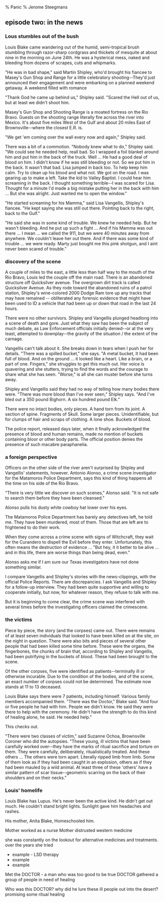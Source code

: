 % Panic
% Jerome Steegmans

## episode two: in the news

### Lous stumbles out of the bush

Louis Blake came wandering out of the humid, semi-tropical brush 
stumbling through razor-sharp cordgrass and thickets of mesquite at about nine in the morning on June 24th. He was a hysterical mess, naked and bleeding from dozens of scrapes, cuts and whipmarks. 

"He was in bad shape," said Martin Shipley, who'd brought his fiancee to Masey's Gun Shop and Range for a little celebratory shooting--They'd just announced their engagement and were embarking on a planned weekend getaway. A weekend filled with romance

"Thank God he came up behind us," Shipley said. "Scared the Hell out of us, but at least we didn't shoot him. 

Masey's Gun Shop and Shooting Range is a moated fortress on the Rio Bravo. Guests on the shooting range literally fire across the river into Mexico. It's about five miles West of the Gulf and about 20 miles East of Brownsville--where the closest E.R. is.

"We get 'em coming over the wall every now and again," Shipley said.

There was a bit of a commotion. "Nobody knew what to do," Shipley said. "We could see he needed help, reall bad. So I wrapped a foil blanket around him and put him in the back of the truck. Well ... He had a good deal of blood on him. I didn't know if he was still bleeding or not. So we put him in the back. It wasn't that bad. Lisa jumped in back too. To help keep him calm. Try to clean up his blood and what not. We got on the road. I was gearing up to make a left. Take the kid to Valley Baptist. I could hear him screaming in the back. I thought something terrible--I was scared for Lisa. Thought for a minute I'd made a big mistake putting her in the back with him ... But she was alright. Just wanted me to open the window."

"He started screaming for his Mamma," said Lisa Vangellis, Shipley's fiancee. "He kept saying she was still out there. Pointing back to the right, back to the Gulf."

"He said she was in some kind of trouble. We knew he needed help. But he wasn't bleeding. And he put up such a fight ... And if his Mamma was out there ... I mean ... we called the 911, but we were 40 minutes away from anywhere. We couldn't leave her out there. And if there was some kind of trouble ... we were ready. Marty just bought me this pink shotgun, and I aint never been scared of trouble."

### discovery of the scene

A couple of miles to the east, a little less than half way to the mouth of the Rio Bravo, Louis led the couple off the main road. There is an abandoned structure off Quicksilver avenue. 
The overgrown dirt track is called Quicksilver Avenue. As they rode toward the abandoned ruins of a patrol station, Shipley's wine-colored 2000 Dodge Ram tore up any tracks that may have remained -- obliterated any forensic evidence that might have been used to ID a vehicle that had been up or down that road in the last 24 hours.

There were no other survivors. Shipley and Vangellis plunged headlong into a scene of death and gore. Just what they saw has been the subject of much debate, as Law Enforcement officials initially denied--or at the very least, attempted to downplay--the gravity of the situation / the extent of the carnage.

Vangellis can't talk about it. She breaks down in tears when I push her for details. "There was a spilled bucket," she says. "A metal bucket, It had been full of blood. And on the ground ... it looked like a heart. Like a brain, or a part of one. Fingers," she struggles to get this much out. Her voice is quavering and she stutters, trying to find the words and the courage to share what she has seen. "Worse," is all she can muster before she turns away.

Shipley and Vangellis said they had no way of telling how many bodies there were. "There was more blood than I've ever seen," Shipley says. "And I've bled out a 350 pound Bighorn. A six hundred pound Elk." 

There were no intact bodies, only pieces. A hand torn from its joint. A section of spine. Fragments of Skull. Some larger pieces. Unidentifiable, but for clumps of hair and scraps of clothing. A lone shoe. Buckets of blood.

The police report, released days later, when it finally acknowledged the presence of blood and human remains, made no mention of buckets containing bloor or other body parts. The official position denies the presence of such macabre paraphanelia.

### a foreign perspective

Officers on the other side of the river aren't surprised by Shipley and Vangellis' statements, however. Antonio Alonso, a crime scene investigator for the Matamoros Police Department, says this kind of thing happens all the time on his side of the Rio Bravo.

"There is very little we discover on such scenes," Alonso said. "It is not safe to search them before they have been cleansed."

Alonso pulls his dusty white cowboy hat lower over his eyes. 

The Matamoros Police Department has barely any detectives left, he told me. They have been murdered, most of them. Those that are left are to frightened to do their work. 

When they come across a crime scene with signs of Witchcraft, they wait for the Curandero to dispell the Evil before they enter. Unfortunately, this often means the destruction of evidence ... "But hey, it it better to be alive ... and in this life, there are worse things than being dead, even."

Alonso asks me if I am sure our Texas investigators have not done something similar.

I compare Vangellis and Shipley's stories with the news-clippings, with the official Police Reports. There are discrepancies. I ask Vangellis and Shipley for a follow-up interview. They had been quite supportive and willing to cooperate initially, but now, for whatever reason, they refuse to talk with me.

But it is beginning to come clear, the crime scene was interfered with several times before the investigating officers claimed the crimescene.

### the victims

Piece by piece, the story (and the corpses) came out. There were remains of at least seven individuals that looked to have been killed on at the site, on the night in question. There were also bits and pieces of several other people that had been killed some time before. These were the organs, the fingerbones, the chunks of brain that, according to Shipley and Vangellis, had been putrifying in the buckets of blood. These had been brought to the scene.

Of the other corpses, five were identified as patients--terminally ill or otherwise incurable. Due to the condition of the bodies, and of the scene, an exact number of corpses could not be determined. The estimate now stands at 11 to 13 deceased.

Louis Blake says there were 7 patients, including himself. Various family members accompanied them. "There was the Doctor," Blake said. "And four or five people he had with him. People we didn't know. He said they were there to help with the ceremony. He didn't have the strength to do this kind of healing alone, he said. He needed help."

This checks out. 

<!-- TODO: seven patients with 7 incurable conditions -->

"There were two classes of victim," said Suzanne Ochoa, Brownsville Coroner who did the autopsies. "These young, ill victims that have been carefully worked over--they have the marks of ritual sacrifice and torture on them. They were carefully, deliberately, ritualistically treated. And these others ... The others were torn apart. Literally ripped limb from limb. Some of them look as if they had been caught in an explosion, others as if they had been mauled by a wild animal. At least three of these 'others' have a similar pattern of scar tissue--geometric scarring on the back of their shoulders and on their necks."

### Louis' homelife

Louis Blake has Lupus. He's never been the active kind. He didn't get out much. He couldn't stand bright lights. Sunlight gave him headaches and rashes.

His mother, Anita Blake, Homeschooled him.  

Mother worked as a nurse
Mother distrusted western medicine

she was constantly on the lookout for alternative medicines and treatments.
over the years she tried

<!-- TODO: three examples of alternative treatments Louis' mother tried. Or perhaps two. Third time is the charm, after all-->

* example - LSD therapy
* example
* example

Met the DOCTOR - a man who was too good to be true
DOCTOR gathered a group of people in need of healing

Who was this DOCTOR? why did he lure these ill people out into the desert?
promising some ritual healing